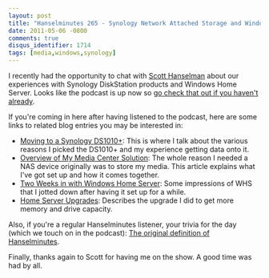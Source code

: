 ```yaml
---
layout: post
title: "Hanselminutes 265 - Synology Network Attached Storage and Windows Home Server"
date: 2011-05-06 -0800
comments: true
disqus_identifier: 1714
tags: [media,windows,synology]
---
```

I recently had the opportunity to chat with [Scott
Hanselman](http://www.hanselman.com) about our experiences with Synology
DiskStation products and Windows Home Server. Looks like the podcast is
up now so [go check that out if you haven't
already](http://www.hanselminutes.com/default.aspx?showID=285).

If you're coming in here after having listened to the podcast, here are
some links to related blog entries you may be interested in:

- [Moving to a Synology
    DS1010+](/archive/2010/05/20/moving-to-a-synology-ds1010.aspx): This
    is where I talk about the various reasons I picked the DS1010+ and
    my experience getting data onto it.
- [Overview of My Media Center
    Solution](/archive/2008/09/30/overview-of-my-media-center-solution.aspx):
    The whole reason I needed a NAS device originally was to store my
    media. This article explains what I've got set up and how it comes
    together.
- [Two Weeks in with Windows Home
    Server](/archive/2008/09/08/two-weeks-in-with-windows-home-server-what-ive-learned.aspx):
    Some impressions of WHS that I jotted down after having it set up
    for a while.
- [Home Server
    Upgrades](/archive/2008/09/28/home-server-upgrades.aspx): Describes
    the upgrade I did to get more memory and drive capacity.

Also, if you're a regular Hanselminutes listener, your trivia for the
day (which we touch on in the podcast): [The original definition of
Hanselminutes](/archive/2005/03/22/hanselingo.aspx).

Finally, thanks again to Scott for having me on the show. A good time
was had by all.
